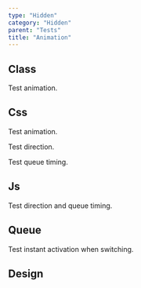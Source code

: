 ```yaml
---
type: "Hidden"
category: "Hidden"
parent: "Tests"
title: "Animation"
---
```


## Class

Test animation.

<demo>
  <demoinline src="demos/components/toggle/animation-multiple">
  </demoinline>
  <demoinline src="demos/components/toggle/animation-multiple-delay">
  </demoinline>
  <demoinline src="demos/components/overlay/animation">
  </demoinline>
  <demoinline src="demos/components/drop/animation">
  </demoinline>
  <demoinline src="demos/components/tooltip/animation">
  </demoinline>
</demo>

## Css

Test animation.

Test direction.

Test queue timing.

<demo>
  <demoinline src="demos/components/toggle/animation-css-multiple">
  </demoinline>
  <demoinline src="demos/components/overlay/animation-css">
  </demoinline>
  <demoinline src="demos/components/drop/animation-css-multiple">
  </demoinline>
  <demoinline src="demos/components/tooltip/animation-css-multiple">
  </demoinline>
</demo>

## Js

Test direction and queue timing.

<demo>
  <demoinline src="demos/components/toggle/animation-js-multiple">
  </demoinline>
  <demoinline src="demos/components/overlay/animation-js">
  </demoinline>
  <demoinline src="demos/components/drop/animation-js-multiple">
  </demoinline>
  <demoinline src="demos/components/tooltip/animation-js-multiple">
  </demoinline>
</demo>

## Queue

Test instant activation when switching.

<demo>
  <demoinline src="demos/components/toggle/animation-multiple-noqueue">
  </demoinline>
  <demoinline src="demos/components/drop/animation-multiple-noqueue">
  </demoinline>
  <demoinline src="demos/components/tooltip/animation-multiple-noqueue">
  </demoinline>
</demo>

## Design

<demo>
  <demoinline src="demos/components/toggle/animation-design">
  </demoinline>
  <demoinline src="demos/components/overlay/animation-design">
  </demoinline>
  <demoinline src="demos/components/drop/animation-design">
  </demoinline>
  <demoinline src="demos/components/tooltip/animation-design">
  </demoinline>
</demo>
